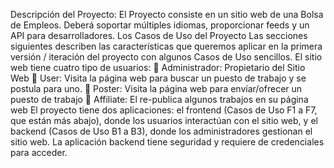 Descripción del Proyecto:
El Proyecto consiste en un sitio web de una Bolsa de Empleos. Deberá soportar múltiples
idiomas, proporcionar feeds y un API para desarrolladores.
Los Casos de Uso del Proyecto
Las secciones siguientes describen las características que queremos aplicar en la
primera versión / iteración del proyecto con algunos Casos de Uso sencillos.
El sitio web tiene cuatro tipo de usuarios:
 Administrador: Propietario del Sitio Web
 User: Visita la página web para buscar un puesto de trabajo y se postula para
uno.
 Poster: Visita la página web para envíar/ofrecer un puesto de trabajo
 Affiliate: El re-publica algunos trabajos en su página web
El proyecto tiene dos aplicaciones: el frontend (Casos de Uso F1 a F7, que están más
abajo), donde los usuarios interactúan con el sitio web, y el backend (Casos de Uso B1
a B3), donde los administradores gestionan el sitio web.
La aplicación backend tiene seguridad y requiere de credenciales para acceder.